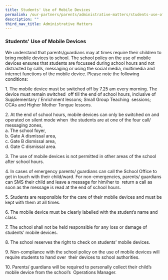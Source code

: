 ```yaml
---
title: Students' Use of Mobile Devices
permalink: /our-partners/parents/administrative-matters/students-use-of-mobile-devices/
description: ""
third_nav_title: Administrative Matters
---
```

### **Students' Use of Mobile Devices**
We understand that parents/guardians may at times require their children to bring mobile devices to school. The school policy on the use of mobile devices ensures that students are focussed during school hours and not distracted by calls, messaging or using the social media, multimedia and internet functions of the mobile device. Please note the following conditions:

1\. The mobile device must be switched off by 7.25 am every morning. The device must remain switched  off till the end of school hours, inclusive of Supplementary / Enrichment lessons; Small Group Teaching  sessions; CCAs and Higher Mother Tongue lessons.

  

2\. At the end of school hours, mobile devices can only be switched on and operated on silent mode when  the students are at one of the four call/ messaging zones,<br>
a. The school foyer,<br>
b. Gate A dismissal area,<br>
c. Gate B dismissal area,<br>
d. Gate C dismissal area.

3\. The use of mobile devices is not permitted in other areas of the school after school hours.

4\. In cases of emergency parents/ guardians can call the School Office to get in touch with their child/ward. For non-emergencies, parents/ guardians can SMS their child and leave a message for him/her to  return a call as soon as the message is read at the end of school hours.

5\. Students are responsible for the care of their mobile devices and must be kept with them at all times.

6\. The mobile device must be clearly labelled with the student’s name and class.

7\. The school shall not be held responsible for any loss or damage of students’ mobile devices.

8\. The school reserves the right to check on students’ mobile devices.

9\. Non-compliance with the school policy on the use of mobile devices will require students to hand over  their devices to school authorities.

10\. Parents/ guardians will be required to personally collect their child’s mobile device from the school’s  Operations Manager.